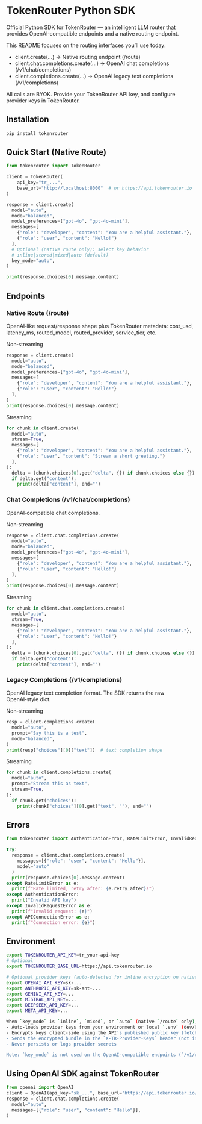 # TokenRouter Python SDK

Official Python SDK for TokenRouter — an intelligent LLM router that provides OpenAI‑compatible endpoints and a native routing endpoint.

This README focuses on the routing interfaces you’ll use today:
- client.create(...) → Native routing endpoint (/route)
- client.chat.completions.create(...) → OpenAI chat completions (/v1/chat/completions)
- client.completions.create(...) → OpenAI legacy text completions (/v1/completions)

All calls are BYOK. Provide your TokenRouter API key, and configure provider keys in TokenRouter.

## Installation

```bash
pip install tokenrouter
```

## Quick Start (Native Route)

```python
from tokenrouter import TokenRouter

client = TokenRouter(
    api_key="tr_...",
    base_url="http://localhost:8000"  # or https://api.tokenrouter.io
)

response = client.create(
  model="auto",
  mode="balanced",
  model_preferences=["gpt-4o", "gpt-4o-mini"],
  messages=[
    {"role": "developer", "content": "You are a helpful assistant."},
    {"role": "user", "content": "Hello!"}
  ],
  # Optional (native route only): select key behavior
  # inline|stored|mixed|auto (default)
  key_mode="auto",
)

print(response.choices[0].message.content)
```

## Endpoints

### Native Route (/route)

OpenAI‑like request/response shape plus TokenRouter metadata: cost_usd, latency_ms, routed_model, routed_provider, service_tier, etc.

Non‑streaming
```python
response = client.create(
  model="auto",
  mode="balanced",
  model_preferences=["gpt-4o", "gpt-4o-mini"],
  messages=[
    {"role": "developer", "content": "You are a helpful assistant."},
    {"role": "user", "content": "Hello!"}
  ],
)
print(response.choices[0].message.content)
```

Streaming
```python
for chunk in client.create(
  model="auto",
  stream=True,
  messages=[
    {"role": "developer", "content": "You are a helpful assistant."},
    {"role": "user", "content": "Stream a short greeting."}
  ],
):
  delta = (chunk.choices[0].get("delta", {}) if chunk.choices else {})
  if delta.get("content"):
    print(delta["content"], end="")
```

### Chat Completions (/v1/chat/completions)

OpenAI‑compatible chat completions.

Non‑streaming
```python
response = client.chat.completions.create(
  model="auto",
  mode="balanced",
  model_preferences=["gpt-4o", "gpt-4o-mini"],
  messages=[
    {"role": "developer", "content": "You are a helpful assistant."},
    {"role": "user", "content": "Hello!"}
  ],
)
print(response.choices[0].message.content)
```

Streaming
```python
for chunk in client.chat.completions.create(
  model="auto",
  stream=True,
  messages=[
    {"role": "developer", "content": "You are a helpful assistant."},
    {"role": "user", "content": "Hello!"}
  ],
):
  delta = (chunk.choices[0].get("delta", {}) if chunk.choices else {})
  if delta.get("content"):
    print(delta["content"], end="")
```

### Legacy Completions (/v1/completions)

OpenAI legacy text completion format. The SDK returns the raw OpenAI‑style dict.

Non‑streaming
```python
resp = client.completions.create(
  model="auto",
  prompt="Say this is a test",
  mode="balanced",
)
print(resp["choices"][0]["text"])  # text completion shape
```

Streaming
```python
for chunk in client.completions.create(
  model="auto",
  prompt="Stream this as text",
  stream=True,
):
  if chunk.get("choices"):
    print(chunk["choices"][0].get("text", ""), end="")
```

## Errors

```python
from tokenrouter import AuthenticationError, RateLimitError, InvalidRequestError, APIConnectionError

try:
  response = client.chat.completions.create(
    messages=[{"role": "user", "content": "Hello"}],
    model="auto"
  )
  print(response.choices[0].message.content)
except RateLimitError as e:
  print(f"Rate limited, retry after: {e.retry_after}s")
except AuthenticationError:
  print("Invalid API key")
except InvalidRequestError as e:
  print(f"Invalid request: {e}")
except APIConnectionError as e:
  print(f"Connection error: {e}")
```

## Environment

```bash
export TOKENROUTER_API_KEY=tr_your-api-key
# Optional
export TOKENROUTER_BASE_URL=https://api.tokenrouter.io

# Optional provider keys (auto-detected for inline encryption on native /route only)
export OPENAI_API_KEY=sk-...
export ANTHROPIC_API_KEY=sk-ant-...
export GEMINI_API_KEY=...
export MISTRAL_API_KEY=...
export DEEPSEEK_API_KEY=...
export META_API_KEY=...

When `key_mode` is `inline`, `mixed`, or `auto` (native `/route` only), the SDK:
- Auto-loads provider keys from your environment or local `.env` (dev/CI) with the names above
- Encrypts keys client-side using the API's published public key (fetched from `/.well-known/tr-public-key`)
- Sends the encrypted bundle in the `X-TR-Provider-Keys` header (not in JSON)
- Never persists or logs provider secrets

Note: `key_mode` is not used on the OpenAI-compatible endpoints (`/v1/chat/completions`, `/v1/completions`).
```

## Using OpenAI SDK against TokenRouter

```python
from openai import OpenAI
client = OpenAI(api_key="sk_...", base_url="https://api.tokenrouter.io/v1")
response = client.chat.completions.create(
  model="auto",
  messages=[{"role": "user", "content": "Hello"}],
)
```
